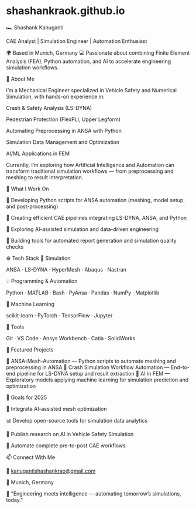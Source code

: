 # shashankraok.github.io
🏎️ Shashank Kanuganti

CAE Analyst | Simulation Engineer | Automation Enthusiast

🌍 Based in Munich, Germany
💻 Passionate about combining Finite Element Analysis (FEA), Python automation, and AI to accelerate engineering simulation workflows.

🚀 About Me

I’m a Mechanical Engineer specialized in Vehicle Safety and Numerical Simulation, with hands-on experience in:

Crash & Safety Analysis (LS-DYNA)

Pedestrian Protection (FlexPLI, Upper Legform)

Automating Preprocessing in ANSA with Python

Simulation Data Management and Optimization

AI/ML Applications in FEM

Currently, I’m exploring how Artificial Intelligence and Automation can transform traditional simulation workflows — from preprocessing and meshing to result interpretation.

🧠 What I Work On

🔹 Developing Python scripts for ANSA automation (meshing, model setup, and post-processing)

🔹 Creating efficient CAE pipelines integrating LS-DYNA, ANSA, and Python

🔹 Exploring AI-assisted simulation and data-driven engineering

🔹 Building tools for automated report generation and simulation quality checks

⚙️ Tech Stack
🧩 Simulation

ANSA · LS-DYNA · HyperMesh · Abaqus · Nastran

💡 Programming & Automation

Python · MATLAB · Bash · PyAnsa · Pandas · NumPy · Matplotlib

🤖 Machine Learning

scikit-learn · PyTorch · TensorFlow · Jupyter

🧰 Tools

Git · VS Code · Ansys Workbench · Catia · SolidWorks

📂 Featured Projects

🔹 ANSA-Mesh-Automation
 — Python scripts to automate meshing and preprocessing in ANSA
🔹 Crash Simulation Workflow Automation
 — End-to-end pipeline for LS-DYNA setup and result extraction
🔹 AI in FEM
 — Exploratory models applying machine learning for simulation prediction and optimization

🎯 Goals for 2025

🚗 Integrate AI-assisted mesh optimization

📊 Develop open-source tools for simulation data analytics

🧠 Publish research on AI in Vehicle Safety Simulation

🔄 Automate complete pre-to-post CAE workflows

📫 Connect With Me

📧 kanugantishashankrao@gmail.com

📍 Munich, Germany

💬 "Engineering meets intelligence — automating tomorrow’s simulations, today."
